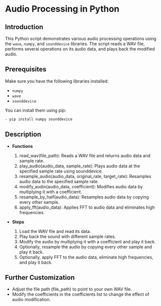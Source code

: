 # Audio Processing in Python

## Introduction
This Python script demonstrates various audio processing operations using the `wave`, `numpy`, and `sounddevice` libraries. The script reads a WAV file, performs several operations on its audio data, and plays back the modified audio.

## Prerequisites

Make sure you have the following libraries installed:
- `numpy`
- `wave`
- `sounddevice`

You can install them using pip:

```bash
- pip install numpy sounddevice
```

## Description
- **Functions**
    1. read_wav(file_path): Reads a WAV file and returns audio data and sample rate.
    2. play_audio(audio_data, sample_rate): Plays audio data at the specified sample rate using sounddevice.
    3. resample_audio(audio_data, original_rate, target_rate): Resamples audio data to the specified sample rate.
    4. modify_audio(audio_data, coefficient): Modifies audio data by multiplying it with a coefficient.
    5. resample_by_half(audio_data): Resamples audio data by copying every other sample.
    6. apply_fft(audio_data): Applies FFT to audio data and eliminates high frequencies.

- **Steps**
    1. Load the WAV file and read its data.
    2. Play back the sound with different sample rates.
    3. Modify the audio by multiplying it with a coefficient and play it back.
    4. Optionally, resample the audio by copying every other sample and play it back.
    5. Optionally, apply FFT to the audio data, eliminate high frequencies, and play it back.

## Further Customization
- Adjust the file path (file_path) to point to your own WAV file.
- Modify the coefficients in the coefficients list to change the effect of audio modification.
